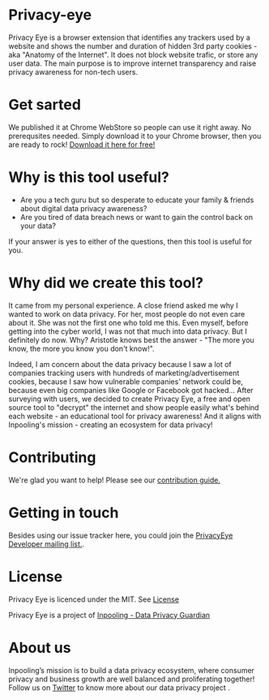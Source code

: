 # Privacy-eye
Privacy Eye is a browser extension that identifies any trackers used by a website and shows the number and duration of hidden 3rd party cookies - aka "Anatomy of the Internet". It does not block website trafic, or store any user data. The main purpose is to improve internet transparency and raise privacy awareness for non-tech users. 

# Get sarted
We published it at Chrome WebStore so people can use it right away. No prerequsites needed. Simply download it to your Chrome browser, then you are ready to rock! [Download it here for free!](https://inpooling.com/blog/privacy-eye-free-and-open-source-browser-extension-for-data-privacy/) 

# Why is this tool useful?
- Are you a tech guru but so desperate to educate your family & friends about digital data privacy awareness?
- Are you tired of data breach news or want to gain the control back on your data?

If your answer is yes to either of the questions, then this tool is useful for you.

# Why did we create this tool?
It came from my personal experience. A close friend asked me why I wanted to work on data privacy. For her, most people do not even care about it. She was not the first one who told me this. Even myself, before getting into the cyber world, I was not that much into data privacy. But I definitely do now. Why? Aristotle knows best the answer - "The more you know, the more you know you don't know!". 

Indeed, I am concern about the data privacy because I saw a lot of companies tracking users with hundreds of marketing/advertisement cookies, because I saw how vulnerable companies' network could be, because even big companies like Google or Facebook got hacked... After surveying with users, we decided to create Privacy Eye, a free and open source tool to "decrypt" the internet and show people easily what's behind each website - an educational tool for privacy awareness!
And it aligns with Inpooling's mission - creating an ecosystem for data privacy!

# Contributing
We're glad you want to help! Please see our [contribution guide.](docs/CONTRIBUTING.md)

# Getting in touch
Besides using our issue tracker here, you could join the [PrivacyEye Developer mailing list.](https://groups.google.com/a/inpooling.com/d/forum/privacyeye).

# License
Privacy Eye is licenced under the MIT. See [License](docs/LICENSE.md)

Privacy Eye is a project of [Inpooling - Data Privacy Guardian](https://inpooling.com/welcome)

# About us
Inpooling’s mission is to build a data privacy ecosystem, where consumer privacy and business growth are well balanced and proliferating together! Follow us on [Twitter](https://twitter.com/inpooling) to know more about our data privacy project .

